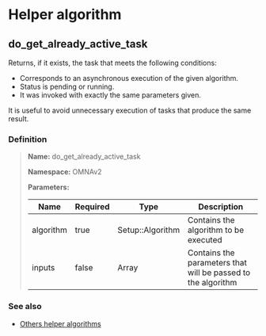 # Helper algorithm

## do_get_already_active_task

Returns, if it exists, the task that meets the following conditions:

* Corresponds to an asynchronous execution of the given algorithm.
* Status is pending or running.
* It was invoked with exactly the same parameters given.

It is useful to avoid unnecessary execution of tasks that produce the same result.
    
### Definition

> **Name:** do_get_already_active_task
> 
> **Namespace:** OMNAv2
>
> **Parameters:**
> 
> | Name | Required | Type | Description |
> | ---- | -------- | ---- | ----------- |
> | algorithm | true | Setup::Algorithm | Contains the algorithm to be executed |
> | inputs | false | Array | Contains the parameters that will be passed to the algorithm |

### See also
* [Others helper algorithms](overview?id=do_get_already_active_task)